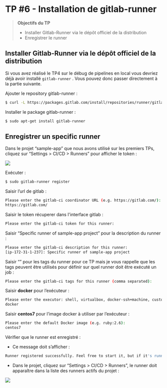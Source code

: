 # TP #6 - Installation de gitlab-runner

> **Objectifs du TP**
> * Installer Gitlab-Runner via le dépôt officiel de la distribution
> * Enregistrer le runner


## Installer Gitlab-Runner via le dépôt officiel de la distribution

Si vous avez réalisé le TP4 sur le débug de pipelines en local vous devriez déjà avoir installé `gitlab-runner` .
Vous pouvez donc passer directement à la partie suivante.

Ajouter le repository gitlab-runner :

```bash
$ curl -L https://packages.gitlab.com/install/repositories/runner/gitlab-runner/script.deb.sh | sudo bash
```

Installer le package gitlab-runner :
```bash
$ sudo apt-get install gitlab-runner
```

## Enregistrer un specific runner

Dans le projet “sample-app” que nous avons utilisé sur les premiers TPs, cliquez sur “Settings > CI/CD > Runners” pour afficher le token :

<img src="https://i.ibb.co/YkTqxmy/Screenshot-2021-01-13-at-10-47-34.png">

Exécuter :
```bash
$ sudo gitlab-runner register
```
Saisir l’url de gitlab :
```bash
Please enter the gitlab-ci coordinator URL (e.g. https://gitlab.com/):
https://gitlab.com/
```
Saisir le token récuperer dans l'interface gitlab :  
```bash
Please enter the gitlab-ci token for this runner:

```
Saisir “Specific runner of sample-app project” pour la description du runner :
```bash
Please enter the gitlab-ci description for this runner:
[ip-172-31-1-237]: Specific runner of sample-app project
```

Saisir “” pour les tags du runner pour ce TP mais je vous rappelle que les tags peuvent être utilisés pour définir sur quel runner doit être exécuté un job :
```bash
Please enter the gitlab-ci tags for this runner (comma separated):

```
Saisir **docker** pour l’exécuteur :

```bash
Please enter the executor: shell, virtualbox, docker-ssh+machine, custom, docker, docker-ssh, kubernetes, parallels, ssh, docker+machine:
docker
```

Saisir **centos7** pour l’image docker à utiliser par l’exécuteur :
```bash
Please enter the default Docker image (e.g. ruby:2.6):
centos7
```

Vérifier que le runner est enregistré :	
 
- Ce message doit s’afficher :
```bash
Runner registered successfully. Feel free to start it, but if it's running already the config should be automatically reloaded!
```
- Dans le projet, cliquez sur “Settings > CI/CD > Runners”, le runner doit apparaître dans la liste des runners actifs du projet :

<img src="https://i.ibb.co/W3PtzJK/Screenshot-2021-01-13-at-10-47-42.png">



